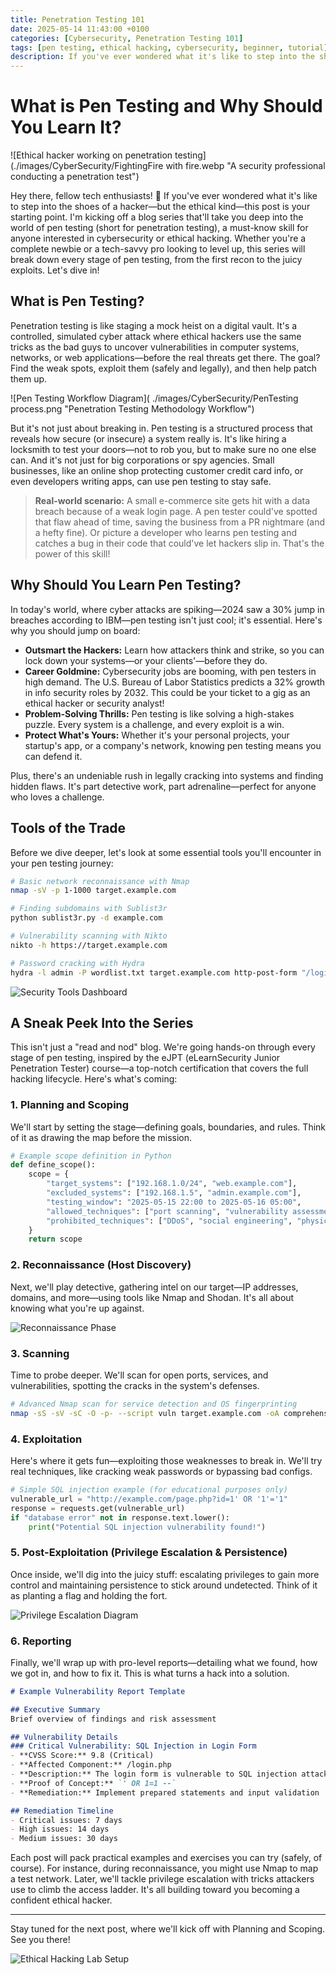 ```yaml
---
title: Penetration Testing 101
date: 2025-05-14 11:43:00 +0100
categories: [Cybersecurity, Penetration Testing 101]
tags: [pen testing, ethical hacking, cybersecurity, beginner, tutorial]    # TAG names should always be lowercase
description: If you've ever wondered what it's like to step into the shoes of a hacker—but the ethical kind—this post is your starting point.
---
```

# What is Pen Testing and Why Should You Learn It?

![Ethical hacker working on penetration testing](./images/CyberSecurity/FightingFire with fire.webp "A security professional conducting a penetration test")

Hey there, fellow tech enthusiasts! 👋 If you've ever wondered what it's like to step into the shoes of a hacker—but the ethical kind—this post is your starting point. I'm kicking off a blog series that'll take you deep into the world of pen testing (short for penetration testing), a must-know skill for anyone interested in cybersecurity or ethical hacking. Whether you're a complete newbie or a tech-savvy pro looking to level up, this series will break down every stage of pen testing, from the first recon to the juicy exploits. Let's dive in!

## What is Pen Testing?

Penetration testing is like staging a mock heist on a digital vault. It's a controlled, simulated cyber attack where ethical hackers use the same tricks as the bad guys to uncover vulnerabilities in computer systems, networks, or web applications—before the real threats get there. The goal? Find the weak spots, exploit them (safely and legally), and then help patch them up.

![Pen Testing Workflow Diagram]( ./images/CyberSecurity/PenTesting process.png "Penetration Testing Methodology Workflow")

But it's not just about breaking in. Pen testing is a structured process that reveals how secure (or insecure) a system really is. It's like hiring a locksmith to test your doors—not to rob you, but to make sure no one else can. And it's not just for big corporations or spy agencies. Small businesses, like an online shop protecting customer credit card info, or even developers writing apps, can use pen testing to stay safe.

> **Real-world scenario:** A small e-commerce site gets hit with a data breach because of a weak login page. A pen tester could've spotted that flaw ahead of time, saving the business from a PR nightmare (and a hefty fine). Or picture a developer who learns pen testing and catches a bug in their code that could've let hackers slip in. That's the power of this skill!

## Why Should You Learn Pen Testing?

In today's world, where cyber attacks are spiking—2024 saw a 30% jump in breaches according to IBM—pen testing isn't just cool; it's essential. Here's why you should jump on board:

- **Outsmart the Hackers:** Learn how attackers think and strike, so you can lock down your systems—or your clients'—before they do.
- **Career Goldmine:** Cybersecurity jobs are booming, with pen testers in high demand. The U.S. Bureau of Labor Statistics predicts a 32% growth in info security roles by 2032. This could be your ticket to a gig as an ethical hacker or security analyst!
- **Problem-Solving Thrills:** Pen testing is like solving a high-stakes puzzle. Every system is a challenge, and every exploit is a win.
- **Protect What's Yours:** Whether it's your personal projects, your startup's app, or a company's network, knowing pen testing means you can defend it.

Plus, there's an undeniable rush in legally cracking into systems and finding hidden flaws. It's part detective work, part adrenaline—perfect for anyone who loves a challenge.

## Tools of the Trade

Before we dive deeper, let's look at some essential tools you'll encounter in your pen testing journey:

```bash
# Basic network reconnaissance with Nmap
nmap -sV -p 1-1000 target.example.com

# Finding subdomains with Sublist3r
python sublist3r.py -d example.com

# Vulnerability scanning with Nikto
nikto -h https://target.example.com

# Password cracking with Hydra
hydra -l admin -P wordlist.txt target.example.com http-post-form "/login:username=^USER^&password=^PASS^:F=Login failed"
```

![Security Tools Dashboard](./images/CyberSecurity/PenTestTools.jpg "Modern Security Tools Interface")

## A Sneak Peek Into the Series

This isn't just a "read and nod" blog. We're going hands-on through every stage of pen testing, inspired by the eJPT (eLearnSecurity Junior Penetration Tester) course—a top-notch certification that covers the full hacking lifecycle. Here's what's coming:

### 1. Planning and Scoping
We'll start by setting the stage—defining goals, boundaries, and rules. Think of it as drawing the map before the mission.

```python
# Example scope definition in Python
def define_scope():
    scope = {
        "target_systems": ["192.168.1.0/24", "web.example.com"],
        "excluded_systems": ["192.168.1.5", "admin.example.com"],
        "testing_window": "2025-05-15 22:00 to 2025-05-16 05:00",
        "allowed_techniques": ["port scanning", "vulnerability assessment", "exploitation"],
        "prohibited_techniques": ["DDoS", "social engineering", "physical access"]
    }
    return scope
```

### 2. Reconnaissance (Host Discovery)
Next, we'll play detective, gathering intel on our target—IP addresses, domains, and more—using tools like Nmap and Shodan. It's all about knowing what you're up against.

![Reconnaissance Phase](./images/CyberSecurity/recon.jpeg "Network Mapping and Reconnaissance")

### 3. Scanning
Time to probe deeper. We'll scan for open ports, services, and vulnerabilities, spotting the cracks in the system's defenses.

```bash
# Advanced Nmap scan for service detection and OS fingerprinting
nmap -sS -sV -sC -O -p- --script vuln target.example.com -oA comprehensive_scan
```

### 4. Exploitation
Here's where it gets fun—exploiting those weaknesses to break in. We'll try real techniques, like cracking weak passwords or bypassing bad configs.

```python
# Simple SQL injection example (for educational purposes only)
vulnerable_url = "http://example.com/page.php?id=1' OR '1'='1"
response = requests.get(vulnerable_url)
if "database error" not in response.text.lower():
    print("Potential SQL injection vulnerability found!")
```

### 5. Post-Exploitation (Privilege Escalation & Persistence)
Once inside, we'll dig into the juicy stuff: escalating privileges to gain more control and maintaining persistence to stick around undetected. Think of it as planting a flag and holding the fort.

![Privilege Escalation Diagram](./images/CyberSecurity/privesc.webp "Privilege Escalation Process")

### 6. Reporting
Finally, we'll wrap up with pro-level reports—detailing what we found, how we got in, and how to fix it. This is what turns a hack into a solution.

```markdown
# Example Vulnerability Report Template

## Executive Summary
Brief overview of findings and risk assessment

## Vulnerability Details
### Critical Vulnerability: SQL Injection in Login Form
- **CVSS Score:** 9.8 (Critical)
- **Affected Component:** /login.php
- **Description:** The login form is vulnerable to SQL injection attacks...
- **Proof of Concept:** `' OR 1=1 --`
- **Remediation:** Implement prepared statements and input validation

## Remediation Timeline
- Critical issues: 7 days
- High issues: 14 days
- Medium issues: 30 days
```

Each post will pack practical examples and exercises you can try (safely, of course). For instance, during reconnaissance, you might use Nmap to map a test network. Later, we'll tackle privilege escalation with tricks attackers use to climb the access ladder. It's all building toward you becoming a confident ethical hacker.

---

Stay tuned for the next post, where we'll kick off with Planning and Scoping. See you there!

![Ethical Hacking Lab Setup](./images/CyberSecurity/ehl.png "Professional Penetration Testing Environment")
